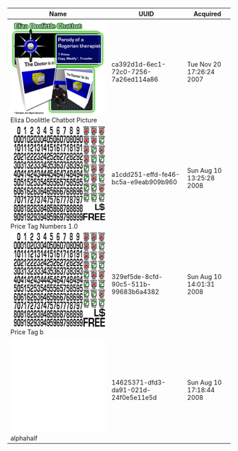 | Name | UUID | Acquired |
| --- | --- | --- |
| ![Eliza Doolittle Chatbot Picture](./Eliza%20Doolittle%20Chatbot%20Picture.png) Eliza Doolittle Chatbot Picture | ca392d1d-6ec1-72c0-7256-7a26ed114a86 | Tue Nov 20 17:26:24 2007 |
| ![Price Tag Numbers 1.0](./Price%20Tag%20Numbers%201.0.png) Price Tag Numbers 1.0 | a1cdd251-effd-fe46-bc5a-e9eab909b960 | Sun Aug 10 13:25:28 2008 |
| ![Price Tag b](./Price%20Tag%20b.png) Price Tag b | 329ef5de-8cfd-90c5-511b-99683b6a4382 | Sun Aug 10 14:01:31 2008 |
| ![alphahalf](./alphahalf.png) alphahalf | 14625371-dfd3-da91-021d-24f0e5e11e5d | Sun Aug 10 17:18:44 2008 |
